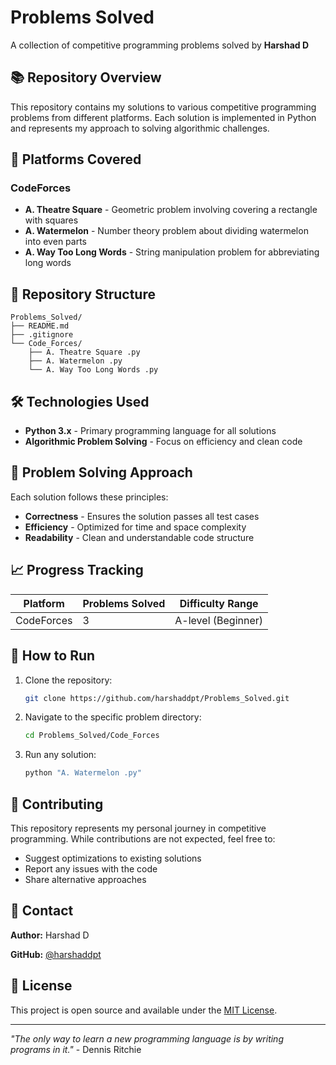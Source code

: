 # Problems Solved

A collection of competitive programming problems solved by **Harshad D**

## 📚 Repository Overview

This repository contains my solutions to various competitive programming problems from different platforms. Each solution is implemented in Python and represents my approach to solving algorithmic challenges.

## 🚀 Platforms Covered

### CodeForces
- **A. Theatre Square** - Geometric problem involving covering a rectangle with squares
- **A. Watermelon** - Number theory problem about dividing watermelon into even parts
- **A. Way Too Long Words** - String manipulation problem for abbreviating long words

## 📁 Repository Structure

```
Problems_Solved/
├── README.md
├── .gitignore
└── Code_Forces/
    ├── A. Theatre Square .py
    ├── A. Watermelon .py
    └── A. Way Too Long Words .py
```

## 🛠️ Technologies Used

- **Python 3.x** - Primary programming language for all solutions
- **Algorithmic Problem Solving** - Focus on efficiency and clean code

## 🎯 Problem Solving Approach

Each solution follows these principles:
- **Correctness** - Ensures the solution passes all test cases
- **Efficiency** - Optimized for time and space complexity
- **Readability** - Clean and understandable code structure

## 📈 Progress Tracking

| Platform | Problems Solved | Difficulty Range |
|----------|----------------|------------------|
| CodeForces | 3 | A-level (Beginner) |

## 🔧 How to Run

1. Clone the repository:
   ```bash
   git clone https://github.com/harshaddpt/Problems_Solved.git
   ```

2. Navigate to the specific problem directory:
   ```bash
   cd Problems_Solved/Code_Forces
   ```

3. Run any solution:
   ```bash
   python "A. Watermelon .py"
   ```

## 🤝 Contributing

This repository represents my personal journey in competitive programming. While contributions are not expected, feel free to:
- Suggest optimizations to existing solutions
- Report any issues with the code
- Share alternative approaches

## 📧 Contact

**Author:** Harshad D 

**GitHub:** [@harshaddpt](https://github.com/harshaddpt)

## 📄 License

This project is open source and available under the [MIT License](LICENSE).

---

*"The only way to learn a new programming language is by writing programs in it."* - Dennis Ritchie
